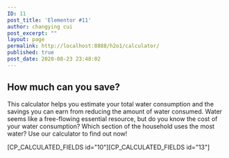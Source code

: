 ```yaml
---
ID: 11
post_title: 'Elementor #11'
author: changying cui
post_excerpt: ""
layout: page
permalink: http://localhost:8888/h2o1/calculator/
published: true
post_date: 2020-08-23 23:48:02
---
```

<h2>How much can you save?</h2>		
		<p>This calculator helps you estimate your total water consumption and the savings you can earn from reducing the amount of water consumed. Water seems like a free-flowing essential resource, but do you know the cost of your water consumption? Which section of the household uses the most water? Use our calculator to find out now!</p>[CP_CALCULATED_FIELDS id="10"][CP_CALCULATED_FIELDS id="13"]
